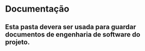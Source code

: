 # Documentação
## Esta pasta devera ser usada para guardar documentos de engenharia de software do projeto.
